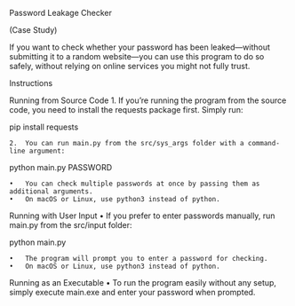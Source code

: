 Password Leakage Checker

(Case Study)

If you want to check whether your password has been leaked—without submitting it to a random website—you can use this program to do so safely, without relying on online services you might not fully trust.

Instructions

Running from Source Code
	1.	If you’re running the program from the source code, you need to install the requests package first. Simply run:

pip install requests


	2.	You can run main.py from the src/sys_args folder with a command-line argument:

python main.py PASSWORD

	•	You can check multiple passwords at once by passing them as additional arguments.
	•	On macOS or Linux, use python3 instead of python.

Running with User Input
	•	If you prefer to enter passwords manually, run main.py from the src/input folder:

python main.py

	•	The program will prompt you to enter a password for checking.
	•	On macOS or Linux, use python3 instead of python.

Running as an Executable
	•	To run the program easily without any setup, simply execute main.exe and enter your password when prompted.